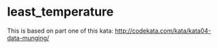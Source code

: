 # least_temperature
This is based on part one of this kata: http://codekata.com/kata/kata04-data-munging/ 
